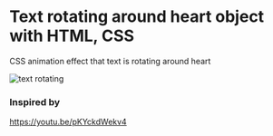 # Text rotating around heart object with HTML, CSS

CSS animation effect that text is rotating around heart

![text rotating](https://user-images.githubusercontent.com/35551015/205484570-60c5caff-d62e-4301-a6bc-3721e638eeb3.gif)

### Inspired by
https://youtu.be/pKYckdWekv4
